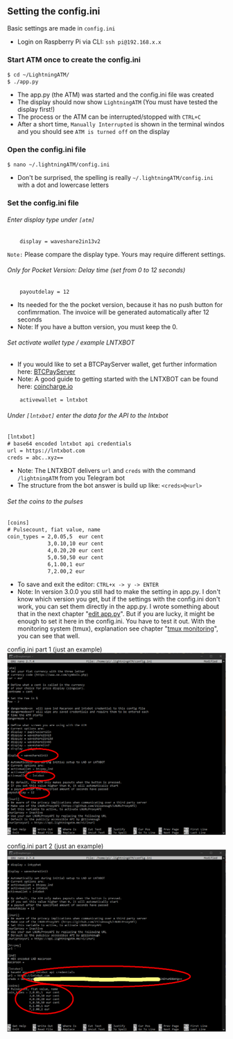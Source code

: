 ##  Setting the config.ini

Basic settings are made in `config.ini` 

- Login on Raspberry Pi via CLI: `ssh pi@192.168.x.x`

### Start ATM once to create the config.ini

```
$ cd ~/LightningATM/
$ ./app.py
```

- The app.py (the ATM) was started and the config.ini file was created
- The display should now show `LightningATM` (You must have tested the display first!)
- The process or the ATM can be interrupted/stopped with `CTRL+C`
- After a short time, `Manually Interrupted` is shown in the terminal windos and you should see `ATM is turned off` on the display

### Open the config.ini file

```
$ nano ~/.lightningATM/config.ini
```

- Don't be surprised, the spelling is really `~/.lightningATM/config.ini` with a dot and lowercase letters

### Set the config.ini file

###### Enter display type under `[atm]`

```
	display = waveshare2in13v2
```
`Note:` Please compare the display type. Yours may require different settings.

###### *Only for Pocket Version:* Delay time (set from 0 to 12 seconds)

```
	payoutdelay = 12 
```

- Its needed for the the pocket version, because it has no push button for confimrmation. The invoice will be generated automatically after 12 seconds
- Note: If you have a button version, you must keep the 0.

###### Set activate wallet type / example LNTXBOT

- If you would like to set a BTCPayServer wallet, get further information here: [BTCPayServer](https://docs.lightningatm.me/lightningatm-setup/wallet-setup/lnd_btcpay)
- Note: A good guide to getting started with the LNTXBOT can be found here: [coincharge.io](https://coincharge.io/en/lntxbot-telegram-lightning-wallet/)

```
	activewallet = lntxbot
```

###### Under `[lntxbot]` enter the data for the API to the lntxbot

```
[lntxbot]
# base64 encoded lntxbot api credentials
url = https://lntxbot.com
creds = abc..xyz==
```
  
- Note: The LNTXBOT delivers `url` and `creds` with the command `/lightningATM` from you Telegram bot
- The structure from the bot answer is build up like: `<creds>@<url>`

###### Set the coins to the pulses

```
[coins]
# Pulsecount, fiat value, name
coin_types = 2,0.05,5  eur cent
             3,0.10,10 eur cent
             4,0.20,20 eur cent
             5,0.50,50 eur cent
             6,1.00,1 eur
             7,2.00,2 eur
```

- To save and exit the editor: `CTRL+x -> y -> ENTER`
- Note: In version 3.0.0 you still had to make the setting in app.py. I don't know which version you get, but if the settings with the config.ini don't work, you can set them directly in the app.py. I wrote something about that in the next chapter "[edit app.py](/docs/guide/edit_app.md)". But if you are lucky, it might be enough to set it here in the config.ini. You have to test it out. With the monitoring system (tmux), explanation see chapter "[tmux monitoring](/docs/guide/tmux_monitoring.md)", you can see that well.

config.ini part 1 (just an example)
![config.ini part 1](../pictures/edit_config_terminal_1.png)

config.ini part 2 (just an example)
![config.ini part 2](../pictures/edit_config_terminal_2.png)










